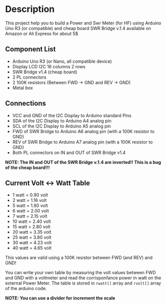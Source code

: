 # Description
This project help you to build a Power and Swr Meter (for HF) using Arduino Uno R3 (or compatible) and cheap board SWR Bridge v.1.4 available on Amazon or Ali Express for about 5$

## Component List
* Arduino Uno R3 (or Nano, all compatible device)
* Display LCD I2C 16 columns 2 rows
* SWR Bridge v1.4 (cheap board)
* 2 PL connectors
* 2 100K resistors (Between FWD -> GND and REV -> GND)
* Metal box

## Connections
* VCC and GND of the I2C Display to Arduino standard Pins
* SDA of the I2C Display to Arduino A4 analog pin
* SCL of the I2C Display to Arduino A5 analog pin
* FWD of SWR Bridge to Arduino A6 analog pin (with a 100K resistor to GND)
* REV of SWR Bridge to Arduino A7 analog pin (with a 100K resistor to GND)
* Both PL connectors on IN and OUT of SWR Bridge v1.4

**NOTE: The IN and OUT of the SWR Bridge v.1.4 are inverted!! This is a bug of the cheap board!!!**

## Current Volt <-> Watt Table
* 1 watt = 0.90 volt
* 2 watt = 1.16 volt
* 5 watt = 1.90 volt
* 6 watt = 2.00 volt
* 7 watt = 2.15 volt
* 10 watt = 2.40 volt
* 15 watt = 2.80 volt
* 20 watt = 3.35 volt
* 25 watt = 3.80 volt
* 30 watt = 4.23 volt
* 40 watt = 4.65 volt
  
This values are valid using a 100K resistor between FWD (and REV) and GND!

You can write your own table by measuring the volt values between FWD and GND with a voltmeter and read the corrisponfance power in watt on the external Power Meter.
The table is stored in `rwatt[]` array and `rvolt[]` array of the arduino code.

**NOTE: You can use a divider for increment the scale**
